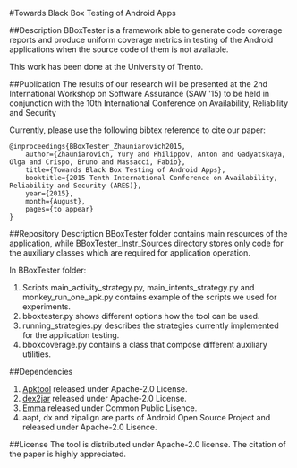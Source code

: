 #Towards Black Box Testing of Android Apps

##Description
BBoxTester is a framework able to generate code coverage reports and produce 
uniform coverage metrics in testing of the Android applications when the source
code of them is not available.

This work has been done at the University of Trento.




##Publication
The results of our research will be presented at the 2nd International Workshop 
on Software Assurance (SAW '15) to be held in conjunction with the 
10th International Conference on Availability, Reliability and Security 

Currently, 
please use the following bibtex reference to cite our paper:

```
@inproceedings{BBoxTester_Zhauniarovich2015, 
    author={Zhauniarovich, Yury and Philippov, Anton and Gadyatskaya, Olga and Crispo, Bruno and Massacci, Fabio},
    title={Towards Black Box Testing of Android Apps}, 
    booktitle={2015 Tenth International Conference on Availability, Reliability and Security (ARES)},
    year={2015}, 
    month={August}, 
    pages={to appear}
}

``` 


##Repository Description
BBoxTester folder contains main resources of the application, while 
BBoxTester_Instr_Sources directory stores only code for the auxiliary classes
which are required for application operation.

In BBoxTester folder:

1. Scripts main_activity_strategy.py, main_intents_strategy.py and 
monkey_run_one_apk.py contains example of the scripts we used for experiments.
2. bboxtester.py shows different options how the tool can be used.
3. running_strategies.py describes the strategies currently implemented for
the application testing.
4. bboxcoverage.py contains a class that compose different auxiliary utilities.



##Dependencies
1. [Apktool](https://github.com/iBotPeaches/Apktool) released under Apache-2.0 
License.
2. [dex2jar](https://github.com/pxb1988/dex2jar) released under Apache-2.0 
License.
3. [Emma](http://emma.sourceforge.net/) released under Common Public Lisence.
4. aapt, dx and zipalign are parts of Android Open Source Project and released under
Apache-2.0 Lisence.



##License
The tool is distributed under Apache-2.0 license. The citation of the paper is 
highly appreciated. 
